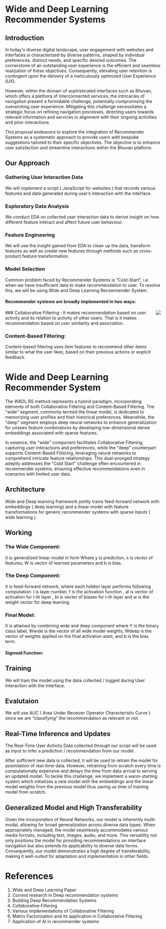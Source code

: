 # Wide and Deep Learning Recommender Systems

## Introduction
In today's diverse digital landscape, user engagement with websites and interfaces is characterized by diverse patterns, shaped by individual preferences, distinct needs, and specific desired outcomes. The cornerstone of an outstanding user experience is the efficient and seamless realization of these objectives. Consequently, elevating user retention is contingent upon the delivery of a meticulously optimized User Experience (UX).

However, within the domain of sophisticated interfaces such as Bhuvan, which offers a plethora of interconnected services, the intricacies of navigation present a formidable challenge, potentially compromising the overarching user experience. Mitigating this challenge necessitates a strategic focus on refining navigation processes, directing users towards relevant information and services in alignment with their ongoing activities and prior interactions.

This proposal endeavors to explore the integration of Recommender Systems as a systematic approach to provide users with bespoke suggestions tailored to their specific objectives. The objective is to enhance user satisfaction and streamline interactions within the Bhuvan platform.

## Our Approach 

### Gathering User Interaction Data
We will implement a script ( JavaScript for websites ) that records various features and data generated during user’s interaction with the interface.

### Exploratory Data Analysis 
We conduct EDA on collected user interaction data to derive insight on how different feature interact and affect future user behaviour.

### Feature Engineering
We will use the insight gained from EDA to clean up the data, transform features as well as create new features through methods such as cross-product feature transformation.

### Model Selection
Common problem faced by Recommender Systems is “Cold-Start”, i.e. when we have insufficient data to make recommendation to user. To resolve this, we will be using Wide and Deep Learning Recommender System.

#### Recommender systems are broadly implemented in two ways:
<img align="right" src="filtering-infographics.png" />
### Collaborative Filtering :
It makes recommendation based on user 	activity and its relation to activity of other users. 	That is it makes recommendation based on user 	similarity and association.  

### Content-Based Filtering:
Content-based filtering uses item features to 	recommend other items similar to what the user 	likes, based on their previous actions or explicit 	feedback. 

# Wide and Deep Learning Recommender System
The WADL RS method represents a hybrid paradigm, incorporating elements of both Collaborative Filtering and Content-Based Filtering. The "wide" segment, commonly termed the linear model, is dedicated to memorizing user profiles and their historical preferences. Meanwhile, the "deep" segment employs deep neural networks to enhance generalization for unseen feature combinations by developing low-dimensional dense embeddings associated with sparse features.

In essence, the "wide" component facilitates Collaborative Filtering, capturing user interactions and preferences, while the "deep" counterpart supports Content-Based Filtering, leveraging neural networks to comprehend intricate feature relationships. This dual-pronged strategy adeptly addresses the "Cold Start" challenge often encountered in recommender systems, ensuring effective recommendations even in scenarios with limited user data.

## Architecture
Wide and Deep learning framework jointly trains feed-forward network with embeddings ( deep learning) and a linear model with feature transformations for generic recommender systems with sparse inputs ( wide learning ).

## Working
### The Wide Component:
It is generalized linear model in form
Where y is prediction, x is vector of features, W is vector of learned parameters and b is bias.

### The Deep Component:
It is feed-forward network, where each hidden layer performs following computation:
l  is layer number, f  is the activation function , al  is vector of activation for l-th layer , bl  is vector of biases for l-th layer and w  is the weight vector for deep learning 

### Final Model: 
It is attained by combining wide and deep component
where Y is the binary class label, Wwide is the vector of all wide model weights, Wdeep is the vector of weights applied on the final activation alast, and b is the bias term. 

#### Sigmoid Function:


## Training
We will train the model using the data collected / logged during User  Interaction with the Interface.

## Evalutaion
We will use AUC ( Area Under Receiver Operator Characteristic Curve ) since we are “classifying” the recommendation as relevant or not. 

## Real-Time Inference and Updates
The Real-Time User Activity Data collected through our script will be used as input to Infer a prediction / recommendation from our model.

After sufficient new data is collected, it will be used to retrain the model for assimilation of real-time data. However, retraining from scratch every time is computationally expensive and delays the time from data arrival to serving an updated model. To tackle this challenge, we implement a warm-starting system which initializes a new model with the embeddings and the linear model weights from the previous model thus saving us time of training model from scratch.


## Generalized Model and High Transferability
Given the incorporation of Neural Networks, our model is inherently multi-modal, allowing for broad generalization across diverse data types. When appropriately managed, the model seamlessly accommodates various media formats, including text, images, audio, and more. This versatility not only positions the model for providing recommendations on interface navigation but also extends its applicability to diverse data forms. Consequently, our model demonstrates a high degree of transferability, making it well-suited for adaptation and implementation in other fields.

# References
1. Wide and Deep Learning Paper
2. Current research in Deep recommendation systems
3. Building Deep Recommendation Systems
4. Collaborative Filtering
5. Various implementations of Collaborative Filtering
6. Matrix Factorization and its application in Collaborative Filtering
7. Application of AI in recommender systems




